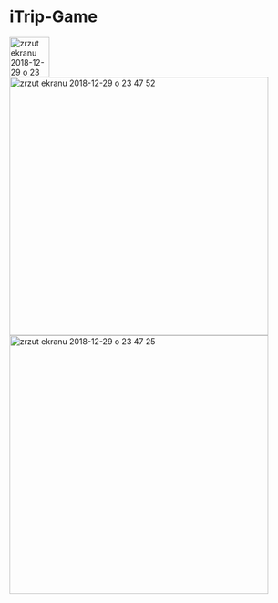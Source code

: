 # iTrip-Game

<img width="70" alt="zrzut ekranu 2018-12-29 o 23 48 07" src="https://user-images.githubusercontent.com/20402746/50542715-8424a380-0bc4-11e9-8957-838da156c125.png">

<img width="454" alt="zrzut ekranu 2018-12-29 o 23 47 52" src="https://user-images.githubusercontent.com/20402746/50542714-8424a380-0bc4-11e9-8ee3-8e8ac9a1b652.png">

<img width="454" alt="zrzut ekranu 2018-12-29 o 23 47 25" src="https://user-images.githubusercontent.com/20402746/50542713-838c0d00-0bc4-11e9-9b13-aecda04e4d12.png">
